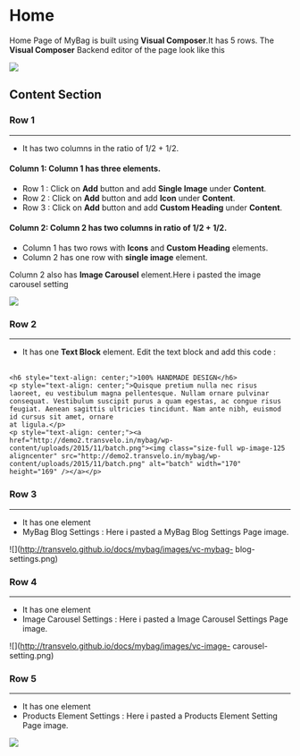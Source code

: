 # Home

Home Page of MyBag is built using **Visual Composer**.It has 5 rows. The **Visual Composer** Backend editor of the page look like this

![](http://transvelo.github.io/docs/mybag/images/vc-home-setting.png)

## Content Section

### Row 1
---
* It has two columns in the ratio of 1/2 + 1/2.

#### Column 1: Column 1 has three elements.
* Row 1 : Click on **Add** button and add **Single Image** under **Content**.
* Row 2 : Click on **Add** button and add **Icon** under **Content**.
* Row 3 : Click on **Add** button and add **Custom Heading** under **Content**.


#### Column 2: Column 2 has two columns in ratio of 1/2 + 1/2.

  *  Column 1 has two rows with **Icons** and **Custom Heading** elements.
  *  Column 2 has one row with **single image** element.


Column 2 also has **Image Carousel** element.Here i pasted the image carousel setting

![](http://transvelo.github.io/docs/mybag/images/image-carousel-setting.png)

### Row 2
---
* It has one **Text Block** element. Edit the text block and add this code :<br/><br/>

```
<h6 style="text-align: center;">100% HANDMADE DESIGN</h6>
<p style="text-align: center;">Quisque pretium nulla nec risus laoreet, eu vestibulum magna pellentesque. Nullam ornare pulvinar consequat. Vestibulum suscipit purus a quam egestas, ac congue risus feugiat. Aenean sagittis ultricies tincidunt. Nam ante nibh, euismod id cursus sit amet, ornare
at ligula.</p>
<p style="text-align: center;"><a href="http://demo2.transvelo.in/mybag/wp-content/uploads/2015/11/batch.png"><img class="size-full wp-image-125 aligncenter" src="http://demo2.transvelo.in/mybag/wp-content/uploads/2015/11/batch.png" alt="batch" width="170" height="169" /></a></p>

```

### Row 3
---
* It has one element
* MyBag Blog Settings : Here i pasted a MyBag Blog Settings Page image.

![](http://transvelo.github.io/docs/mybag/images/vc-mybag- blog-settings.png)

### Row 4
---
* It has one element
* Image Carousel Settings : Here i pasted a Image Carousel Settings Page image.

![](http://transvelo.github.io/docs/mybag/images/vc-image- carousel-setting.png)

### Row 5
---
* It has one element
* Products Element Settings : Here i pasted a Products Element Setting Page image.

![](http://transvelo.github.io/docs/mybag/images/vc-products-element-setting.png)


